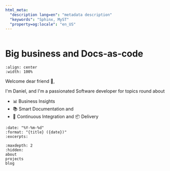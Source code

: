 ```yaml
---
html_meta:
  "description lang=en": "metadata description"
  "keywords": "Sphinx, MyST"
  "property=og:locale": "en_US"
---
```

```{title} Daniel Woste personal page
```


# Big business and Docs-as-code

```{image} _static/danwos_intro.png
:align: center
:width: 100%
```


Welcome dear friend 👋,

I'm Daniel, and I'm a passionated Software developer for topics round about 
* 📊 Business Insights
* 📚 Smart Documentation and
* 🔨 Continuous Integration and 📦 Delivery 


```{postlist}
:date: "%Y-%m-%d"
:format: "{title} ({date})"
:excerpts:
```

```{toctree}
:maxdepth: 2
:hidden:
about
projects
blog
```




